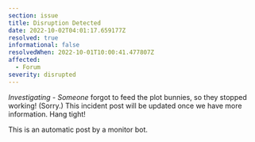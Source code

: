 ```yaml
---
section: issue
title: Disruption Detected
date: 2022-10-02T04:01:17.659177Z
resolved: true
informational: false
resolvedWhen: 2022-10-01T10:00:41.477807Z
affected:
  - Forum
severity: disrupted
---
```

*Investigating* - _Someone_ forgot to feed the plot bunnies, so they stopped working! (Sorry.) This incident post will be updated once we have more information. Hang tight!

This is an automatic post by a monitor bot.
        